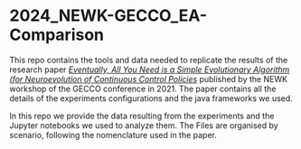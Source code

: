 # 2024_NEWK-GECCO_EA-Comparison

This repo contains the tools and data needed to replicate the results of the research paper 
[*Eventually, All You Need is a Simple Evolutionary Algorithm
(for Neuroevolution of Continuous Control Policies*](https://medvet.inginf.units.it/publications/2024-c-ensm-eventually/)
published by the NEWK workshop of the GECCO conference in 2021.
The paper contains all the details of the experiments configurations and the java frameworks we used.

In this repo we provide the data resulting from the experiments and the Jupyter notebooks 
we used to analyze them. The Files are organised by scenario, following the nomenclature used in the paper.


